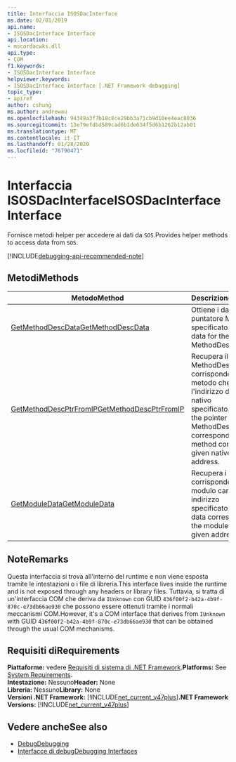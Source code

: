 ```yaml
---
title: Interfaccia ISOSDacInterface
ms.date: 02/01/2019
api.name:
- ISOSDacInterface Interface
api.location:
- mscordacwks.dll
api.type:
- COM
f1.keywords:
- ISOSDacInterface Interface
helpviewer.keywords:
- ISOSDacInterface Interface [.NET Framework debugging]
topic_type:
- apiref
author: cshung
ms.author: andrewau
ms.openlocfilehash: 94349a3f7b18c8ce29bb3a71cb9d10ee4eac8036
ms.sourcegitcommit: 13e79efdbd589cad6b1de634f5d6b1262b12ab01
ms.translationtype: MT
ms.contentlocale: it-IT
ms.lasthandoff: 01/28/2020
ms.locfileid: "76790471"
---
```

# <a name="isosdacinterface-interface"></a><span data-ttu-id="ef346-102">Interfaccia ISOSDacInterface</span><span class="sxs-lookup"><span data-stu-id="ef346-102">ISOSDacInterface Interface</span></span>

<span data-ttu-id="ef346-103">Fornisce metodi helper per accedere ai dati da `SOS`.</span><span class="sxs-lookup"><span data-stu-id="ef346-103">Provides helper methods to access data from `SOS`.</span></span>

[!INCLUDE[debugging-api-recommended-note](../../../../includes/debugging-api-recommended-note.md)]

## <a name="methods"></a><span data-ttu-id="ef346-104">Metodi</span><span class="sxs-lookup"><span data-stu-id="ef346-104">Methods</span></span>

| <span data-ttu-id="ef346-105">Metodo</span><span class="sxs-lookup"><span data-stu-id="ef346-105">Method</span></span>                                                                                                               | <span data-ttu-id="ef346-106">Descrizione</span><span class="sxs-lookup"><span data-stu-id="ef346-106">Description</span></span>                                                                                                                   |
| -------------------------------------------------------------------------------------------------------------------- | ----------------------------------------------------------------------------------------------------------------------------- |
| [<span data-ttu-id="ef346-107">GetMethodDescData</span><span class="sxs-lookup"><span data-stu-id="ef346-107">GetMethodDescData</span></span>](isosdacinterface-getmethoddescdata-method.md) | <span data-ttu-id="ef346-108">Ottiene i dati per il puntatore MethodDesc specificato.</span><span class="sxs-lookup"><span data-stu-id="ef346-108">Gets the data for the given MethodDesc pointer.</span></span> |
| [<span data-ttu-id="ef346-109">GetMethodDescPtrFromIP</span><span class="sxs-lookup"><span data-stu-id="ef346-109">GetMethodDescPtrFromIP</span></span>](isosdacinterface-getmethoddescptrfromip-method.md) | <span data-ttu-id="ef346-110">Recupera il puntatore di MethodDesc corrispondente al metodo che contiene l'indirizzo di istruzione nativo specificato.</span><span class="sxs-lookup"><span data-stu-id="ef346-110">Retrieves the pointer of the MethodDesc corresponding the method containing the given native instruction address.</span></span> |
| [<span data-ttu-id="ef346-111">GetModuleData</span><span class="sxs-lookup"><span data-stu-id="ef346-111">GetModuleData</span></span>](isosdacinterface-getmoduledata-method.md)| <span data-ttu-id="ef346-112">Recupera i dati corrispondenti al modulo caricato a un indirizzo specificato.</span><span class="sxs-lookup"><span data-stu-id="ef346-112">Fetches the data corresponding to the module loaded at a given address.</span></span> |

## <a name="remarks"></a><span data-ttu-id="ef346-113">Note</span><span class="sxs-lookup"><span data-stu-id="ef346-113">Remarks</span></span>

<span data-ttu-id="ef346-114">Questa interfaccia si trova all'interno del runtime e non viene esposta tramite le intestazioni o i file di libreria.</span><span class="sxs-lookup"><span data-stu-id="ef346-114">This interface lives inside the runtime and is not exposed through any headers or library files.</span></span> <span data-ttu-id="ef346-115">Tuttavia, si tratta di un'interfaccia COM che deriva da `IUnknown` con GUID `436f00f2-b42a-4b9f-870c-e73db66ae930` che possono essere ottenuti tramite i normali meccanismi COM.</span><span class="sxs-lookup"><span data-stu-id="ef346-115">However, it's a COM interface that derives from `IUnknown` with GUID `436f00f2-b42a-4b9f-870c-e73db66ae930` that can be obtained through the usual COM mechanisms.</span></span>

## <a name="requirements"></a><span data-ttu-id="ef346-116">Requisiti di</span><span class="sxs-lookup"><span data-stu-id="ef346-116">Requirements</span></span>

<span data-ttu-id="ef346-117">**Piattaforme:** vedere [Requisiti di sistema di .NET Framework](../../../../docs/framework/get-started/system-requirements.md).</span><span class="sxs-lookup"><span data-stu-id="ef346-117">**Platforms:** See [System Requirements](../../../../docs/framework/get-started/system-requirements.md).</span></span>  
<span data-ttu-id="ef346-118">**Intestazione:** Nessuno</span><span class="sxs-lookup"><span data-stu-id="ef346-118">**Header:** None</span></span>  
<span data-ttu-id="ef346-119">**Libreria:** Nessuno</span><span class="sxs-lookup"><span data-stu-id="ef346-119">**Library:** None</span></span>  
<span data-ttu-id="ef346-120">**Versioni .NET Framework:** [!INCLUDE[net_current_v47plus](../../../../includes/net-current-v47plus.md)]</span><span class="sxs-lookup"><span data-stu-id="ef346-120">**.NET Framework Versions:** [!INCLUDE[net_current_v47plus](../../../../includes/net-current-v47plus.md)]</span></span>

## <a name="see-also"></a><span data-ttu-id="ef346-121">Vedere anche</span><span class="sxs-lookup"><span data-stu-id="ef346-121">See also</span></span>

- [<span data-ttu-id="ef346-122">Debug</span><span class="sxs-lookup"><span data-stu-id="ef346-122">Debugging</span></span>](index.md)
- [<span data-ttu-id="ef346-123">Interfacce di debug</span><span class="sxs-lookup"><span data-stu-id="ef346-123">Debugging Interfaces</span></span>](debugging-interfaces.md)
